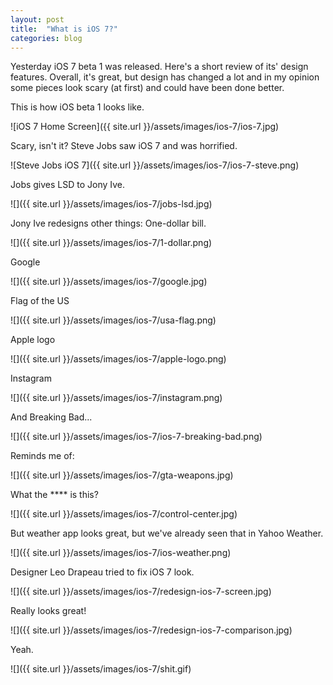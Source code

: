 ```yaml
---
layout: post
title:  "What is iOS 7?"
categories: blog
---
```

Yesterday iOS 7 beta 1 was released. Here's a short review of its' design features. Overall, it's great, but design has changed a lot and in my opinion some pieces look scary (at first) and could have been done better.

This is how iOS beta 1 looks like.

![iOS 7 Home Screen]({{ site.url }}/assets/images/ios-7/ios-7.jpg)

Scary, isn't it?
Steve Jobs saw iOS 7 and was horrified.

![Steve Jobs iOS 7]({{ site.url }}/assets/images/ios-7/ios-7-steve.png)

Jobs gives LSD to Jony Ive.

![]({{ site.url }}/assets/images/ios-7/jobs-lsd.jpg)

Jony Ive redesigns other things:
One-dollar bill.

![]({{ site.url }}/assets/images/ios-7/1-dollar.png)

Google

![]({{ site.url }}/assets/images/ios-7/google.jpg)

Flag of the US

![]({{ site.url }}/assets/images/ios-7/usa-flag.png)

Apple logo

![]({{ site.url }}/assets/images/ios-7/apple-logo.png)

Instagram

![]({{ site.url }}/assets/images/ios-7/instagram.png)

And Breaking Bad...

![]({{ site.url }}/assets/images/ios-7/ios-7-breaking-bad.png)

Reminds me of:

![]({{ site.url }}/assets/images/ios-7/gta-weapons.jpg)

What the \*\*\*\* is this?

![]({{ site.url }}/assets/images/ios-7/control-center.jpg)

But weather app looks great, but we've already seen that in Yahoo Weather.

![]({{ site.url }}/assets/images/ios-7/ios-weather.png)

Designer Leo Drapeau tried to fix iOS 7 look.

![]({{ site.url }}/assets/images/ios-7/redesign-ios-7-screen.jpg)

Really looks great!

![]({{ site.url }}/assets/images/ios-7/redesign-ios-7-comparison.jpg)

Yeah.

![]({{ site.url }}/assets/images/ios-7/shit.gif)